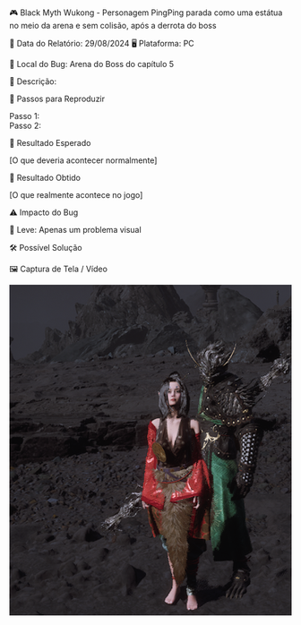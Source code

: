 🎮 Black Myth Wukong - Personagem PingPing parada como uma estátua no meio da arena e sem colisão, após a derrota do boss

📅 Data do Relatório: 29/08/2024
🖥️ Plataforma: PC 

📍 Local do Bug: Arena do Boss do capítulo 5  

📝 Descrição: 

🔄 Passos para Reproduzir 

Passo 1:   
Passo 2:  



🎯 Resultado Esperado 

[O que deveria acontecer normalmente]  

🚨 Resultado Obtido 

[O que realmente acontece no jogo]  

⚠ Impacto do Bug 

🔹 Leve: Apenas um problema visual 

🛠 Possível Solução 


🖼️ Captura de Tela / Vídeo 

![PingPing Estatica no meio da arena](https://github.com/Pedr0-Raposo/Portfolio_Beta_Tester/blob/main/Bugs%20Relatados/imagens/%5BBMW%5D-PingPingStatic.png) 
